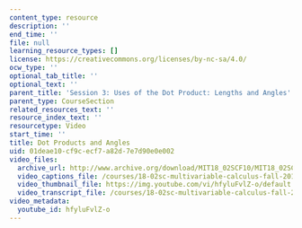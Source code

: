 ```yaml
---
content_type: resource
description: ''
end_time: ''
file: null
learning_resource_types: []
license: https://creativecommons.org/licenses/by-nc-sa/4.0/
ocw_type: ''
optional_tab_title: ''
optional_text: ''
parent_title: 'Session 3: Uses of the Dot Product: Lengths and Angles'
parent_type: CourseSection
related_resources_text: ''
resource_index_text: ''
resourcetype: Video
start_time: ''
title: Dot Products and Angles
uid: 01deae10-cf9c-ecf7-a82d-7e7d90e0e002
video_files:
  archive_url: http://www.archive.org/download/MIT18_02SCF10/MIT18_02SCF10Rec_02_300k.mp4
  video_captions_file: /courses/18-02sc-multivariable-calculus-fall-2010/63a59db914215c1ab5d46001e7440862_hfyluFvlZ-o.vtt
  video_thumbnail_file: https://img.youtube.com/vi/hfyluFvlZ-o/default.jpg
  video_transcript_file: /courses/18-02sc-multivariable-calculus-fall-2010/25f6abd6c24263901c3b86a8d06f33d0_hfyluFvlZ-o.pdf
video_metadata:
  youtube_id: hfyluFvlZ-o
---
```


